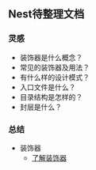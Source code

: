 ## Nest待整理文档
### 灵感
- 装饰器是什么概念？
- 常见的装饰器及用法？
- 有什么样的设计模式？
- 入口文件是什么？
- 目录结构是怎样的？
- 封层是什么？

### 总结
- 装饰器
  - [了解装饰器](../../03_JS/[⭐⭐⭐⭐]-装饰器相关.md#装饰器)
